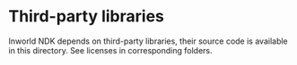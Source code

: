 # Third-party libraries

Inworld NDK depends on third-party libraries, their source code is available in this directory. See licenses in corresponding folders.
